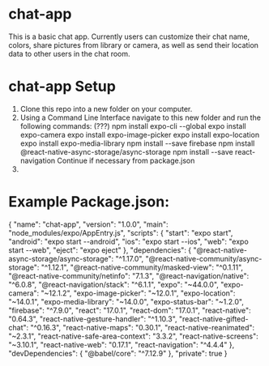 # chat-app
This is a basic chat app. Currently users can customize their chat name, colors, share pictures from library or camera, as well as send their location data to other users in the chat room.

# chat-app Setup
1. Clone this repo into a new folder on your computer.
2. Using a Command Line Interface navigate to this new folder and run the following commands: (???)
      npm install expo-cli --global
      expo install expo-camera
      expo install expo-image-picker
      expo install expo-location
      expo install expo-media-library
      npm install --save firebase
      npm install @react-native-async-storage/async-storage
      npm install --save react-navigation
      Continue if necessary from package.json
3. 

# Example Package.json:
{
  "name": "chat-app",
  "version": "1.0.0",
  "main": "node_modules/expo/AppEntry.js",
  "scripts": {
    "start": "expo start",
    "android": "expo start --android",
    "ios": "expo start --ios",
    "web": "expo start --web",
    "eject": "expo eject"
  },
  "dependencies": {
    "@react-native-async-storage/async-storage": "^1.17.0",
    "@react-native-community/async-storage": "^1.12.1",
    "@react-native-community/masked-view": "^0.1.11",
    "@react-native-community/netinfo": "7.1.3",
    "@react-navigation/native": "^6.0.8",
    "@react-navigation/stack": "^6.1.1",
    "expo": "~44.0.0",
    "expo-camera": "~12.1.2",
    "expo-image-picker": "~12.0.1",
    "expo-location": "~14.0.1",
    "expo-media-library": "~14.0.0",
    "expo-status-bar": "~1.2.0",
    "firebase": "^7.9.0",
    "react": "17.0.1",
    "react-dom": "17.0.1",
    "react-native": "0.64.3",
    "react-native-gesture-handler": "^1.10.3",
    "react-native-gifted-chat": "^0.16.3",
    "react-native-maps": "0.30.1",
    "react-native-reanimated": "~2.3.1",
    "react-native-safe-area-context": "3.3.2",
    "react-native-screens": "~3.10.1",
    "react-native-web": "0.17.1",
    "react-navigation": "^4.4.4"
  },
  "devDependencies": {
    "@babel/core": "^7.12.9"
  },
  "private": true
}
